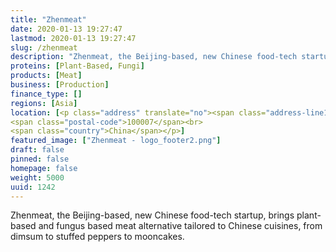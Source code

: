 ```yaml
---
title: "Zhenmeat"
date: 2020-01-13 19:27:47
lastmod: 2020-01-13 19:27:47
slug: /zhenmeat
description: "Zhenmeat, the Beijing-based, new Chinese food-tech startup, brings plant-based and fungus based meat alternative tailored to Chinese cuisines, from dimsum to stuffed peppers to mooncakes. "
proteins: [Plant-Based, Fungi]
products: [Meat]
business: [Production]
finance_type: []
regions: [Asia]
location: [<p class="address" translate="no"><span class="address-line1">Zhengyi Road</span><br>
<span class="postal-code">100007</span><br>
<span class="country">China</span></p>]
featured_image: ["Zhenmeat - logo_footer2.png"]
draft: false
pinned: false
homepage: false
weight: 5000
uuid: 1242
---
```

<p>Zhenmeat, the Beijing-based, new Chinese food-tech startup, brings plant-based and fungus based meat alternative tailored to Chinese cuisines, from dimsum to stuffed peppers to mooncakes. </p>
